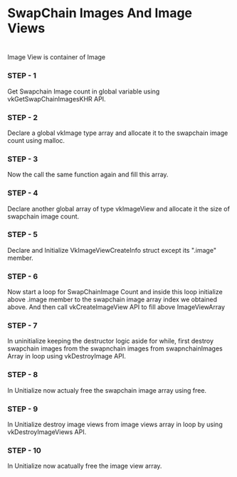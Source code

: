#
#  **SwapChain Images And Image Views**
#
Image View is container of Image

### STEP - 1
Get Swapchain Image count in global variable using vkGetSwapChainImagesKHR API.

### STEP - 2
Declare a global vkImage type array and allocate it to the swapchain image count using malloc.

### STEP - 3
Now the call the same function again and fill this array.

### STEP - 4
Declare another global array of type vkImageView and allocate it the size of swapchain image count.

### STEP - 5
Declare and Initialize VkImageViewCreateInfo struct except its ".image" member.

### STEP - 6
Now start a loop for SwapChainImage Count and inside this loop initialize above .image member to the swapchain image array index we obtained above.
And then call vkCreateImageView API to fill above ImageViewArray

### STEP - 7
In uninitialize keeping the destructor logic aside for while, first destroy swapchain images from the swapnchain images from swapnchainImages Array in loop using vkDestroyImage API.

### STEP - 8
In Unitialize now actualy free the swapchain image array using free.

### STEP - 9
In Unitialize destroy image views from image views array in loop by using vkDestroyImageViews API.

### STEP - 10
In Unitialize now acatually free the image view array.
